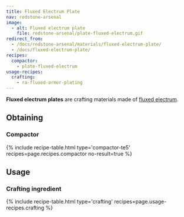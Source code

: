 ```yaml
---
title: Fluxed Electrum Plate
nav: redstone-arsenal
image:
  - alt: Fluxed electrum plate
    file: redstone-arsenal/plate-fluxed-electrum.gif
redirect_from:
  - /docs/redstone-arsenal/materials/fluxed-electrum-plate/
  - /docs/fluxed-electrum-plate/
recipes:
  compactor:
    - plate-fluxed-electrum
usage-recipes:
  crafting:
    - ra-fluxed-armor-plating
---
```


**Fluxed electrum plates** are crafting materials made of [fluxed
electrum](/docs/redstone-arsenal/fluxed-electrum-ingot/).


Obtaining
---------

### Compactor
{% include recipe-table.html type='compactor-te5' recipes=page.recipes.compactor no-result=true %}


Usage
-----

### Crafting ingredient
{% include recipe-table.html type='crafting' recipes=page.usage-recipes.crafting %}
